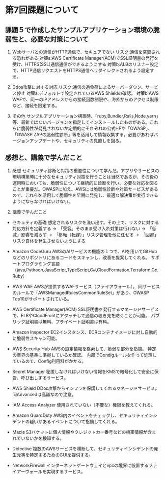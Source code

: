# 第7回課題について

## 課題５で作成したサンプルアプリケーション環境の脆弱性と、必要な対策について

1. Webサーバとの通信がHTTP通信で、セキュアでない
リスク:通信を盗聴される恐れがある
対策a:AWS Certificate Manager(ACM)でSSL証明書の発行を受け、HTTPS(SSL)通信通信ができるようにする
対策b:ALBのリスナー設定で、HTTP通信リクエストをHTTPS通信へリダイレクトされるよう設定する。

2. Ddos攻撃に対する対応
リスク:通信の過負荷によるサーバーダウン、サービス停止
対策a:デフォルトで設定されているAWS Shieldの確認。
対策b:AWS WAFで、同一のIPアドレスからの接続回数制限や、海外からのアクセス制限など、接続を限定する。

3. その他
サンプルアプリケーション構築時、「ruby,Bundler,Rails,Node,yarn」等、最新ではないバージョンを指定してインストールしたものがある。これらに脆弱性が発見されないか定期的にそれぞれの公式HPや「OWASP」、「OWASP ZAPの脆弱性診断」等を活用して情報収集する。必要があればバージョンアップデートや、セキュリティの見直しを図る。


## 感想と、講義で学んだこと
1. 感想
セキュリティ診断と対策の重要性について学んだ。アプリやサービスの環境構築時に十分なセキュリティ対策を行うことは当然であるが、その後の運用時においても、脆弱性について継続的に診断を行い、必要な対応を図ることが重要だ。OWASPに加え、AWSには脆弱性診断や対策サービスがあるので、これらを活用して脆弱性を早期に発見し、最適な解決策が実行できるようにならなければいけない。


2. 講義で学んだこと
* セキュティの基礎
想定されるリスクを洗い出す。その上で、リスクに対する対応方針を定義する
→　「受容」そのまま受け入れ対策は行わない
→　「低減」影響を減らす
→　「移転（転嫁）」リスク管理を他に任せる
→　「回避」リスク自体を発生させないようにする

* Amazon CodeGuru
AWSのAIサービスの機能の１つで、AIを用いてGitHubなどのリポジトリにあるコードをスキャンし、改善を提案してくれる。
サポートプログラミング言語（java,Pythoon,JavaScript,TypeScript,C#,CloudFormation,Terraform,Go,Ruby）

* AWS WAF
AWSが提供するWAFサービス（ファイアウォール）。
同サービスのルールで「AWSManagedRulesCommonRuleSet」があり、OWASP Top10がサポートされている。

* AWS Certificate Manager(ACM)
SSL証明書を発行するマネージドサービスで、ELBやCloudFrontにアタッチして通信の覗き見を防ぐことが可能。
パブリック証明書は無料、プライベート証明書は有料。

* Amazon Inspector
EC2インスタンス、ECRコンテナイメージに対し自動的に脆弱性スキャン可能。

* AWS Security Hub
AWSの設定情報を検索して、脆弱な部分を指摘。
特定の業界の基準に準拠しているか確認。
内部でCondigルールを作って処理しているので、Config利用料がかかる。

* Secret Manager
秘匿しなければいけない情報をKMSで暗号化して安全に保管、呼び出しするサービス。

* AWS Shield
DDos攻撃からインフラを保護してくれるマネージドサービス。
同Advancedは高額なので注意。

* IAM Access Analyzer
使用されていない（不要な）権限を教えてくれる。

* Amazon GuardDuty
AWS内のイベントをチェックし、セキュリティインシデントの疑いがあるイベントについて指摘してくれる。

* Macie
S3バケットに個人情報やクレジットカー番号などの機密情報が含まれていないかを検知する。

* Detective
複数のAWSサービスを横断して、セキュリティインシデントの発生元等を特定するためのGUIを提供する。

* NetworkFirewall
インターネットゲートウェイとvpcの境界に設置するファイアーウォールを実現するサービス。
